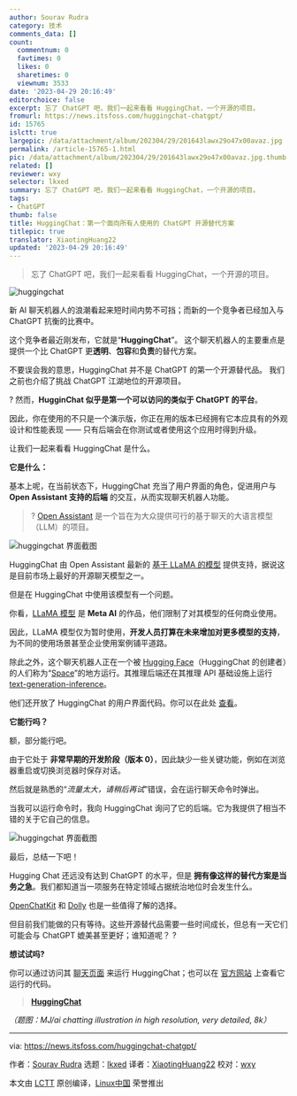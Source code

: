 ```yaml
---
author: Sourav Rudra
category: 技术
comments_data: []
count:
  commentnum: 0
  favtimes: 0
  likes: 0
  sharetimes: 0
  viewnum: 3533
date: '2023-04-29 20:16:49'
editorchoice: false
excerpt: 忘了 ChatGPT 吧，我们一起来看看 HuggingChat，一个开源的项目。
fromurl: https://news.itsfoss.com/huggingchat-chatgpt/
id: 15765
islctt: true
largepic: /data/attachment/album/202304/29/201643lawx29o47x00avaz.jpg
permalink: /article-15765-1.html
pic: /data/attachment/album/202304/29/201643lawx29o47x00avaz.jpg.thumb.jpg
related: []
reviewer: wxy
selector: lkxed
summary: 忘了 ChatGPT 吧，我们一起来看看 HuggingChat，一个开源的项目。
tags:
- ChatGPT
thumb: false
title: HuggingChat：第一个面向所有人使用的 ChatGPT 开源替代方案
titlepic: true
translator: XiaotingHuang22
updated: '2023-04-29 20:16:49'
---
```



> 
> 忘了 ChatGPT 吧，我们一起来看看 HuggingChat，一个开源的项目。
> 
> 
> 


![huggingchat](/data/attachment/album/202304/29/201643lawx29o47x00avaz.jpg)


新 AI 聊天机器人的浪潮看起来短时间内势不可挡；而新的一个竞争者已经加入与 ChatGPT 抗衡的比赛中。


这个竞争者最近刚发布，它就是“**HuggingChat**”。 这个聊天机器人的主要重点是提供一个比 ChatGPT 更**透明**、**包容**和**负责**的替代方案。


不要误会我的意思，HuggingChat 并不是 ChatGPT 的第一个开源替代品。 我们之前也介绍了挑战 ChatGPT 江湖地位的开源项目。


? 然而，**HugginChat 似乎是第一个可以访问的类似于 ChatGPT 的平台**。


因此，你在使用的不只是一个演示版，你正在用的版本已经拥有它本应具有的外观设计和性能表现 —— 只有后端会在你测试或者使用这个应用时得到升级。


让我们一起来看看 HuggingChat 是什么。


**它是什么：**


基本上呢，在当前状态下，HuggingChat 充当了用户界面的角色，促进用户与 **Open Assistant 支持的后端** 的交互，从而实现聊天机器人功能。



> 
> ? [Open Assistant](https://open-assistant.io/?ref=news.itsfoss.com) 是一个旨在为大众提供可行的基于聊天的大语言模型（LLM）的项目。
> 
> 
> 


![huggingchat 界面截图](/data/attachment/album/202304/29/201649aqep6qxe6y75gg8e.jpg)


HuggingChat 由 Open Assistant 最新的 [基于 LLaMA 的模型](https://huggingface.co/OpenAssistant/oasst-sft-6-llama-30b-xor?ref=news.itsfoss.com) 提供支持，据说这是目前市场上最好的开源聊天模型之一。


但是在 HuggingChat 中使用该模型有一个问题。


你看，[LLaMA 模型](https://ai.facebook.com/blog/large-language-model-llama-meta-ai/?ref=news.itsfoss.com) 是 **Meta AI** 的作品，他们限制了对其模型的任何商业使用。


因此，LLaMA 模型仅为暂时使用，**开发人员打算在未来增加对更多模型的支持**，为不同的使用场景甚至企业使用案例铺平道路。


除此之外，这个聊天机器人正在一个被 [Hugging Face](https://huggingface.co/?ref=news.itsfoss.com)（HuggingChat 的创建者）的人们称为“[Space](https://huggingface.co/docs/hub/spaces-overview?ref=news.itsfoss.com)”的地方运行。其推理后端还在其推理 API 基础设施上运行 [text-generation-inference](https://github.com/huggingface/text-generation-inference?ref=news.itsfoss.com)。


他们还开放了 HuggingChat 的用户界面代码。你可以在此处 [查看](https://huggingface.co/spaces/huggingchat/chat-ui/tree/main?ref=news.itsfoss.com)。


**它能行吗？**


额，部分能行吧。


由于它处于 **非常早期的开发阶段（版本 0）**，因此缺少一些关键功能，例如在浏览器重启或切换浏览器时保存对话。


然后就是熟悉的“*流量太大，请稍后再试*”错误，会在运行聊天命令时弹出。


当我可以运行命令时，我向 HuggingChat 询问了它的后端。它为我提供了相当不错的关于它自己的信息。


![huggingchat 界面截图](/data/attachment/album/202304/29/201650bzj9ssnzky9unyrj.png)


最后，总结一下吧！


Hugging Chat 还远没有达到 ChatGPT 的水平，但是 **拥有像这样的替代方案是当务之急**。我们都知道当一项服务在特定领域占据统治地位时会发生什么。


[OpenChatKit](https://news.itsfoss.com/open-source-chatgpt/) 和 [Dolly](https://news.itsfoss.com/open-source-model-dolly/) 也是一些值得了解的选择。


但目前我们能做的只有等待。这些开源替代品需要一些时间成长，但总有一天它们可能会与 ChatGPT 媲美甚至更好；谁知道呢？ ?


**想试试吗?**


你可以通过访问其 [聊天页面](https://huggingface.co/chat/?ref=news.itsfoss.com) 来运行 HuggingChat；也可以在 [官方网站](https://huggingface.co/spaces?ref=news.itsfoss.com) 上查看它运行的代码。



> 
> **[HuggingChat](https://huggingface.co/chat?ref=news.itsfoss.com)**
> 
> 
> 


*（题图：MJ/ai chatting illustration in high resolution, very detailed, 8k）*




---


via: <https://news.itsfoss.com/huggingchat-chatgpt/>


作者：[Sourav Rudra](https://news.itsfoss.com/author/sourav/) 选题：[lkxed](https://github.com/lkxed/) 译者：[XiaotingHuang22](https://github.com/XiaotingHuang22) 校对：[wxy](https://github.com/wxy)


本文由 [LCTT](https://github.com/LCTT/TranslateProject) 原创编译，[Linux中国](https://linux.cn/) 荣誉推出